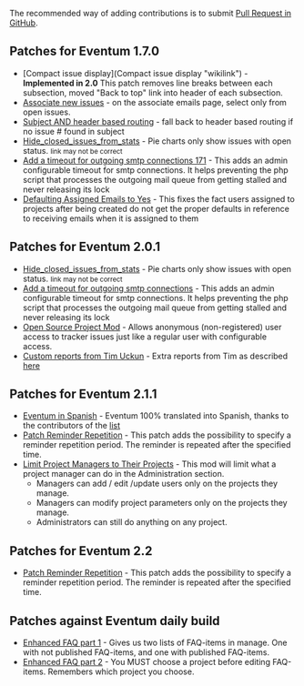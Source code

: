 The recommended way of adding contributions is to submit [Pull Request in GitHub](https://github.com/eventum/eventum/blob/master/CONTRIBUTING.md).

## Patches for Eventum 1.7.0

-   [Compact issue display](Compact issue display "wikilink") - **Implemented in 2.0** This patch removes line breaks between each subsection, moved "Back to top" link into header of each subsection.
-   [Associate new issues](System-Advanced/Associate-new-issues.md) - on the associate emails page, select only from open issues.
-   [Subject AND header based routing](System-Advanced/Subject-AND-header-based-routing.md) - fall back to header based routing if no issue \# found in subject
-   [Hide_closed_issues_from_stats](<System-Advanced/Hide-Closed-Issues-on-Stats-(Main)-Page.md>) - Pie charts only show issues with open status. <small>link may not be correct</small>
-   [Add a timeout for outgoing smtp connections 171](System-Admin/Add-a-timeout-for-outgoing-smtp-connections-171.md) - This adds an admin configurable timeout for smtp connections. It helps preventing the php script that processes the outgoing mail queue from getting stalled and never releasing its lock
-   [Defaulting Assigned Emails to Yes](System-Advanced/Defaulting-Assigned-Emails-to-Yes.md) - This fixes the fact users assigned to projects after being created do not get the proper defaults in reference to receiving emails when it is assigned to them

## Patches for Eventum 2.0.1

-   [Hide_closed_issues_from_stats](<System-Advanced/Hide-Closed-Issues-on-Stats-(Main)-Page.md>) - Pie charts only show issues with open status. <small>link may not be correct</small>
-   [Add a timeout for outgoing smtp connections](System-Admin/Add-a-timeout-for-outgoing-smtp-connections.md) - This adds an admin configurable timeout for smtp connections. It helps preventing the php script that processes the outgoing mail queue from getting stalled and never releasing its lock
-   [Open Source Project Mod](System-Advanced/Open-Source-Project-Mod.md) - Allows anonymous (non-registered) user access to tracker issues just like a regular user with configurable access.
-   [Custom reports from Tim Uckun](http://eventum.mysql.org/downloads/customreports.tgz) - Extra reports from Tim as described [here](http://lists.mysql.com/eventum-devel/611)

## Patches for Eventum 2.1.1

-   [Eventum in Spanish](http://translate.unixlan.com.ar/es/eventum/eventum.po) - Eventum 100% translated into Spanish, thanks to the contributors of the [list](http://www.unixlan.com.ar/list/)
-   [Patch Reminder Repetition](System-Advanced/Patch-Reminder-Repetition.md) - This patch adds the possibility to specify a reminder repetition period. The reminder is repeated after the specified time.
-   [Limit Project Managers to Their Projects](docs/wiki/System-Advanced/Limit-Project-Managers-to-Only-Their-Projects.md) - This mod will limit what a project manager can do in the Administration section.
    -   Managers can add / edit /update users only on the projects they manage.
    -   Managers can modify project parameters only on the projects they manage.
    -   Administrators can still do anything on any project.

## Patches for Eventum 2.2

-   [Patch Reminder Repetition](System-Advanced/Patch-Reminder-Repetition.md) - This patch adds the possibility to specify a reminder repetition period. The reminder is repeated after the specified time.

## Patches against Eventum daily build

-   [Enhanced FAQ part 1](System-Advanced/Enhanced-FAQ-part-1.md) - Gives us two lists of FAQ-items in manage. One with not published FAQ-items, and one with published FAQ-items.
-   [Enhanced FAQ part 2](System-Advanced/Enhanced-FAQ-part-2.md) - You MUST choose a project before editing FAQ-items. Remembers which project you choose.
